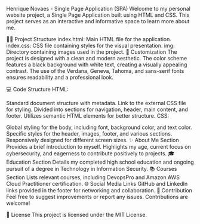 Henrique Novaes - Single Page Application (SPA)
Welcome to my personal website project, a Single Page Application built using HTML and CSS. This project serves as an interactive and informative space to learn more about me.

👨‍💻 Project Structure
index.html: Main HTML file for the application.
index.css: CSS file containing styles for the visual presentation.
img: Directory containing images used in the project.
🚀 Customization
The project is designed with a clean and modern aesthetic. The color scheme features a black background with white text, creating a visually appealing contrast. The use of the Verdana, Geneva, Tahoma, and sans-serif fonts ensures readability and a professional look.

💻 Code Structure
HTML:

Standard document structure with metadata.
Link to the external CSS file for styling.
Divided into sections for navigation, header, main content, and footer.
Utilizes semantic HTML elements for better structure.
CSS:

Global styling for the body, including font, background color, and text color.
Specific styles for the header, images, footer, and various sections.
Responsively designed for different screen sizes.
✨ About Me Section
Provides a brief introduction to myself.
Highlights my age, current focus on cybersecurity, and eagerness to contribute positively to projects.
🎓 Education Section
Details my completed high school education and ongoing pursuit of a degree in Technology in Information Security.
📚 Courses Section
Lists relevant courses, including DevopsPro and Amazon AWS Cloud Practitioner certification.
🌐 Social Media Links
GitHub and LinkedIn links provided in the footer for networking and collaboration.
📜 Contribution
Feel free to suggest improvements or report any issues. Contributions are welcome!

📄 License
This project is licensed under the MIT License.
